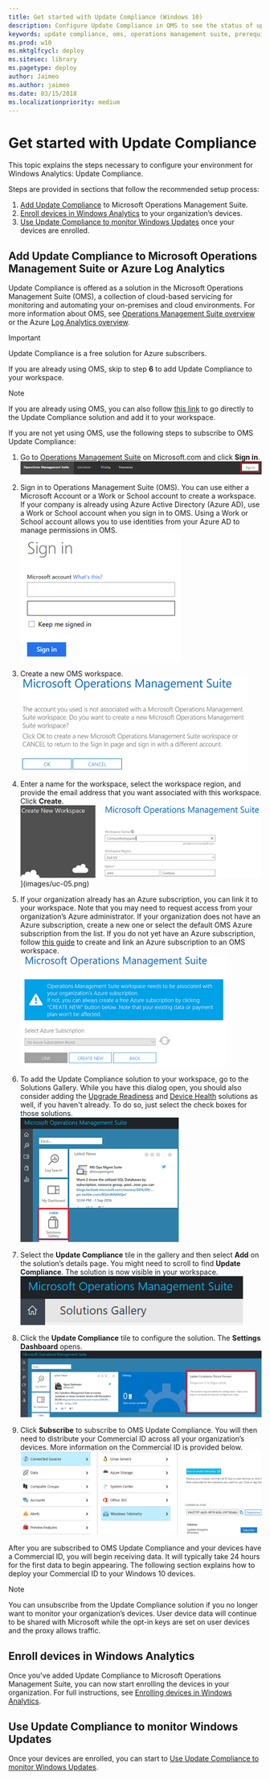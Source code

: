 ```yaml
---
title: Get started with Update Compliance (Windows 10)
description: Configure Update Compliance in OMS to see the status of updates and antimalware protection on devices in your network.
keywords: update compliance, oms, operations management suite, prerequisites, requirements, updates, upgrades, antivirus, antimalware, signature, log analytics, wdav
ms.prod: w10
ms.mktglfcycl: deploy
ms.sitesec: library
ms.pagetype: deploy
author: Jaimeo
ms.author: jaimeo
ms.date: 03/15/2018
ms.localizationpriority: medium
---
```


# Get started with Update Compliance

This topic explains the steps necessary to configure your environment for Windows Analytics: Update Compliance. 

Steps are provided in sections that follow the recommended setup process:
1. [Add Update Compliance](#add-update-compliance-to-microsoft-operations-management-suite) to Microsoft Operations Management Suite.
2. [Enroll devices in Windows Analytics](#enroll-devices-in-windows-analytics) to your organization’s devices.
3. [Use Update Compliance to monitor Windows Updates](#use-update-compliance-to-monitor-windows-updates) once your devices are enrolled.



## Add Update Compliance to Microsoft Operations Management Suite or Azure Log Analytics

Update Compliance is offered as a solution in the Microsoft Operations Management Suite (OMS), a collection of cloud-based servicing for monitoring and automating your on-premises and cloud environments. For more information about OMS, see [Operations Management Suite overview](https://azure.microsoft.com/en-us/documentation/articles/operations-management-suite-overview/) or the Azure [Log Analytics overview](https://azure.microsoft.com/services/log-analytics/).

>[!IMPORTANT]
>Update Compliance is a free solution for Azure subscribers.

If you are already using OMS, skip to step **6** to add Update Compliance to your workspace.

>[!NOTE]
>If you are already using OMS, you can also follow [this link](https://portal.mms.microsoft.com/#Workspace/ipgallery/details/details/index?IPId=WaaSUpdateInsights) to go directly to the Update Compliance solution and add it to your workspace.


If you are not yet using OMS, use the following steps to subscribe to OMS Update Compliance:

1.	Go to [Operations Management Suite](https://www.microsoft.com/en-us/cloud-platform/operations-management-suite) on Microsoft.com and click **Sign in**.   
  ![Operations Management Suite bar with sign-in button](images/uc-02a.png)  
  
2.	Sign in to Operations Management Suite (OMS). You can use either a Microsoft Account or a Work or School account to create a workspace. If your company is already using Azure Active Directory (Azure AD), use a Work or School account when you sign in to OMS. Using a Work or School account allows you to use identities from your Azure AD to manage permissions in OMS.   
  ![OMS Sign-in dialog box for account name and password](images/uc-03a.png)  
  
3.	Create a new OMS workspace.   
  ![OMS dialog with buttons to create a new OMS workspace or cancel](images/uc-04a.png)  
   
4.	Enter a name for the workspace, select the workspace region, and provide the email address that you want associated with this workspace. Click **Create**.   
  ![OMS Create New Workspace dialog](images/uc-05a.png)](images/uc-05.png)
  
5.	If your organization already has an Azure subscription, you can link it to your workspace. Note that you may need to request access from your organization’s Azure administrator. If your organization does not have an Azure subscription, create a new one or select the default OMS Azure subscription from the list. If you do not yet have an Azure subscription, follow [this guide](https://blogs.technet.microsoft.com/upgradeanalytics/2016/11/08/linking-operations-management-suite-workspaces-to-microsoft-azure/) to create and link an Azure subscription to an OMS workspace.  
  ![OMS dialog to link existing Azure subscription or create a new one](images/uc-06a.png)  
  
6.	To add the Update Compliance solution to your workspace, go to the Solutions Gallery.  While you have this dialog open, you should also consider adding the [Upgrade Readiness](../upgrade/use-upgrade-readiness-to-manage-windows-upgrades.md) and [Device Health](device-health-monitor.md) solutions as well, if you haven't already. To do so, just select the check boxes for those solutions.   
  ![OMS workspace with Solutions Gallery tile highlighted](images/uc-07a.png)   
  
7.	Select the **Update Compliance** tile in the gallery and then select **Add** on the solution’s details page. You might need to scroll to find **Update Compliance**. The solution is now visible in your workspace.   
  ![Workspace showing Solutions Gallery](images/uc-08a.png)  
  
8.	Click the **Update Compliance** tile to configure the solution. The **Settings Dashboard** opens.   
  ![OMS workspace with new Update Compliance tile on the right side highlighted](images/uc-09a.png)  
  
9.	Click **Subscribe** to subscribe to OMS Update Compliance. You will then need to distribute your Commercial ID across all your organization’s devices. More information on the Commercial ID is provided below.   
  ![Series of blades showing Connected Sources, Windows Diagnostic Data, and Upgrade Analytics solution with Subscribe button](images/uc-10a.png)  
  
After you are subscribed to OMS Update Compliance and your devices have a Commercial ID, you will begin receiving data. It will typically take 24 hours for the first data to begin appearing. The following section explains how to deploy your Commercial ID to your Windows 10 devices.

>[!NOTE]
>You can unsubscribe from the Update Compliance solution if you no longer want to monitor your organization’s devices. User device data will continue to be shared with Microsoft while the opt-in keys are set on user devices and the proxy allows traffic.

## Enroll devices in Windows Analytics

Once you've added Update Compliance to Microsoft Operations Management Suite, you can now start enrolling the devices in your organization. For full instructions, see [Enrolling devices in Windows Analytics](windows-analytics-get-started.md).


## Use Update Compliance to monitor Windows Updates

Once your devices are enrolled, you can start to [Use Update Compliance to monitor Windows Updates](update-compliance-using.md).
